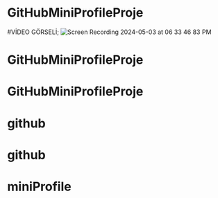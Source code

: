 # GitHubMiniProfileProje
#VİDEO GÖRSELİ; ![Screen Recording 2024-05-03 at 06 33 46 83 PM](https://github.com/gknsntrk90/GitHubMiniProfileProje/assets/133425361/89760af5-d50a-4e8b-9a18-4729319931cb)

# GitHubMiniProfileProje
# GitHubMiniProfileProje
# github
# github
# miniProfile
